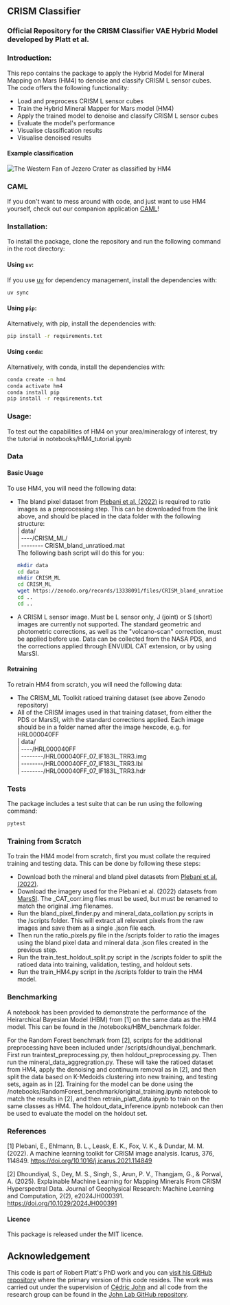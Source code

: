 ## CRISM Classifier
### Official Repository for the CRISM Classifier VAE Hybrid Model developed by Platt et al.

### Introduction:
This repo contains the package to apply the Hybrid Model for Mineral Mapping on Mars (HM4) to denoise and classify CRISM L sensor cubes.
The code offers the following functionality:
* Load and preprocess CRISM L sensor cubes
* Train the Hybrid Mineral Mapper for Mars model (HM4)
* Apply the trained model to denoise and classify CRISM L sensor cubes
* Evaluate the model's performance
* Visualise classification results
* Visualise denoised results

#### Example classification
![The Western Fan of Jezero Crater as classified by HM4](https://github.com/rob-platt/HM4/tree/main/data/HRL_example_image.png)

### CAML

If you don't want to mess around with code, and just want to use HM4 yourself, check out our companion application [CAML](https://rob-platt.github.io/CAML/)!

### Installation:
To install the package, clone the repository and run the following command in the root directory:

#### Using `uv`:
If you use [uv](https://github.com/astral-sh/uv) for dependency management, install the dependencies with:
```bash
uv sync
```

#### Using `pip`:
Alternatively, with pip, install the dependencies with:
```bash
pip install -r requirements.txt
```

#### Using `conda`:
Alternatively, with conda, install the dependencies with:
```bash
conda create -n hm4
conda activate hm4
conda install pip
pip install -r requirements.txt
```
### Usage:

To test out the capabilities of HM4 on your area/mineralogy of interest, try the tutorial in notebooks/HM4_tutorial.ipynb 

### Data

#### Basic Usage

To use HM4, you will need the following data:
- The bland pixel dataset from [Plebani et al. (2022)](https://zenodo.org/records/13338091) is required to ratio images as a preprocessing step. This can be downloaded from the link above, and should be placed in the data folder with the following structure:  
| data/  
| ----/CRISM_ML/  
| -------- CRISM_bland_unratioed.mat  
The following bash script will do this for you:
    ```bash
    mkdir data
    cd data
    mkdir CRISM_ML
    cd CRISM_ML
    wget https://zenodo.org/records/13338091/files/CRISM_bland_unratioed.mat
    cd ..
    cd ..
    ```
- A CRISM L sensor image. Must be L sensor only, J (joint) or S (short) images are currently not supported. The standard geometric and photometric corrections, as well as the "volcano-scan" correction, must be applied before use. Data can be collected from the NASA PDS, and the corrections applied through ENVI/IDL CAT extension, or by using MarsSI. 

#### Retraining
To retrain HM4 from scratch, you will need the following data:
- The CRISM_ML Toolkit ratioed training dataset (see above Zenodo repository)
- All of the CRISM images used in that training dataset, from either the PDS or MarsSI, with the standard corrections applied. Each image should be in a folder named after the image hexcode, e.g. for HRL000040FF  
    | data/  
    | ----/HRL000040FF  
    | --------/HRL000040FF_07_IF183L_TRR3.img  
    | --------/HRL000040FF_07_IF183L_TRR3.lbl  
    | --------/HRL000040FF_07_IF183L_TRR3.hdr

### Tests
The package includes a test suite that can be run using the following command:
```bash
pytest
```

### Training from Scratch
To train the HM4 model from scratch, first you must collate the required training and testing data.
This can be done by following these steps:
* Download both the mineral and bland pixel datasets from [Plebani et al. (2022)](https://zenodo.org/records/13338091). 
* Download the imagery used for the Plebani et al. (2022) datasets from [MarsSI](https://marssi.univ-lyon1.fr/wiki/Home). The _CAT_corr.img files must be used, but must be renamed to match the original .img filenames. 
* Run the bland_pixel_finder.py and mineral_data_collation.py scripts in the /scripts folder. This will extract all relevant pixels from the raw images and save them as a single .json file each.
* Then run the ratio_pixels.py file in the /scripts folder to ratio the images using the bland pixel data and mineral data .json files created in the previous step.
* Run the train_test_holdout_split.py script in the /scripts folder to split the ratioed data into training, validation, testing, and holdout sets.
* Run the train_HM4.py script in the /scripts folder to train the HM4 model.

### Benchmarking 
A notebook has been provided to demonstrate the performance of the Heirarchical Bayesian Model (HBM) from [1] on the same data as the HM4 model. This can be found in the /notebooks/HBM_benchmark folder.

For the Random Forest benchmark from [2], scripts for the additional preprocessing have been included under /scripts/dhoundiyal_benchmark. First run traintest_preprocessing.py, then holdout_preprocessing.py. Then run the mineral_data_aggregration.py. These will take the ratioed dataset from HM4, apply the denoising and continuum removal as in [2], and then split the data based on K-Medoids clustering into new training, and testing sets, again as in [2]. Training for the model can be done using the /notebooks/RandomForest_benchmark/original_training.ipynb notebook to match the results in [2], and then retrain_platt_data.ipynb to train on the same classes as HM4. The holdout_data_inference.ipynb notebook can then be used to evaluate the model on the holdout set.

### References

[1] Plebani, E., Ehlmann, B. L., Leask, E. K., Fox, V. K., & Dundar, M. M. (2022). A machine learning toolkit for CRISM image analysis. Icarus, 376, 114849. https://doi.org/10.1016/j.icarus.2021.114849

[2] Dhoundiyal, S., Dey, M. S., Singh, S., Arun, P. V., Thangjam, G., & Porwal, A. (2025). Explainable Machine Learning for Mapping Minerals From CRISM Hyperspectral Data. Journal of Geophysical Research: Machine Learning and Computation, 2(2), e2024JH000391. https://doi.org/10.1029/2024JH000391


#### Licence
This package is released under the MIT licence.

## Acknowledgement
This code is part of Robert Platt's PhD work and you can [visit his GitHub repository](https://github.com/rob-platt) where the primary version of this code resides. The work was carried out under the supervision of [Cédric John](https://github.com/cedricmjohn) and all code from the research group can be found in the [John Lab GitHub repository](https://github.com/johnlab-research).